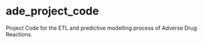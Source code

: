 # ade_project_code
Project Code for the ETL and predictive modelling process of Adverse Drug Reactions. 

